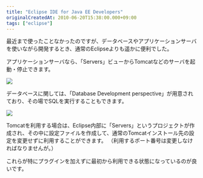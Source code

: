 ```yaml
---
title: "Eclipse IDE for Java EE Developers"
originalCreatedAt: 2010-06-20T15:38:00.000+09:00
tags: ["eclipse"]
---
```

最近まで使ったことなかったのですが、データベースやアプリケーションサーバを使いながら開発するとき、通常のEclipseよりも遥かに便利でした。
<!--more-->
アプリケーションサーバなら、「Servers」ビューからTomcatなどのサーバを起動・停止できます。

[![](http://1.bp.blogspot.com/_rtlYXd55yO0/TB22M59W2KI/AAAAAAAAFRk/4IaCCI6Ux7U/s320/WS000028.BMP)](http://1.bp.blogspot.com/_rtlYXd55yO0/TB22M59W2KI/AAAAAAAAFRk/4IaCCI6Ux7U/s1600/WS000028.BMP)

データベースに関しては、「Database Development perspective」が用意されており、その場でSQLを実行することもできます。

[![](http://2.bp.blogspot.com/_rtlYXd55yO0/TB22w_Rjf6I/AAAAAAAAFRs/r3F1M_rO3pA/s320/WS000029.BMP)](http://2.bp.blogspot.com/_rtlYXd55yO0/TB22w_Rjf6I/AAAAAAAAFRs/r3F1M_rO3pA/s1600/WS000029.BMP)

Tomcatを利用する場合は、Eclipse内部に「Servers」というプロジェクトが作成され、その中に設定ファイルを作成して、通常のTomcatインストール先の設定を変更せずに利用することができます。
（利用するポート番号は変更しなければなりませんが。）

これらが特にプラグインを加えずに最初から利用できる状態になっているのが良いです。

